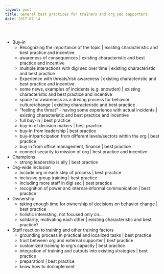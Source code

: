 ```yaml
---
layout: post
title: General best practices for trainers and org sec supporters
date: 2017-07-14
---
```


<body class="mceContentBody aui-theme-default wiki-content fullsize">
<p> </p> <ul><li>Buy-in<br class="atl-forced-newline"/><ul><li>Recognizing the importance of the topic | existing characteristic and best practice and incentive</li></ul><ul><li>awareness of consequences | existing characteristic and best practice and incentive</li></ul><ul><li>multiple interactions with digi sec over time | existing characteristic and best practice</li></ul><ul><li>Experience with threats/risk awareness | existing characteristic and best practice and incentive</li></ul><ul><li>some news, examples of incidents (e.g. snowden) | existing characteristic and best practice and incentive</li></ul><ul><li>space for awareness as a driving process for behavior culture/change | existing characteristic and best practice</li></ul><ul><li>"feeling the threat" - having some experience with actual incidents | existing characteristic and best practice and incentive</li></ul><ul><li>full buy-in | best practice</li></ul><ul><li>buy-in of decision makers | best practice</li></ul><ul><li>buy-in from leadership | best practice</li></ul><ul><li>buy-in/participation from different levels/sectors within the org | best practice</li></ul><ul><li>buy in from office management, finance | best practice</li></ul><ul><li>connect security to mission of org | best practice and incentive</li></ul></li><li>Champions<br class="atl-forced-newline"/><ul><li>strong leadership is ally | best practice</li></ul></li><li>Org-wide inclusion<br class="atl-forced-newline"/><ul><li>include org in each step of process | best practice</li></ul><ul><li>inclusive group training | best practice</li></ul><ul><li>including more staff in digi sec | best practice</li></ul><ul><li>recognition of power and internal-informal communication | best practice</li></ul></li><li>Ownership<br class="atl-forced-newline"/><ul><li>taking enough time for ownership of decisions on behavior change | best practice</li></ul><ul><li>holistic interesting, not focused only on...</li></ul><ul><li>solidarity, motivating each other | existing characteristic and best practice?</li></ul></li><li>Staff reaction to training and other training factors<br class="atl-forced-newline"/><ul><li>grounding process in practical and localized tasks | best practice</li></ul><ul><li>trust between org and external supporter | best practice</li></ul><ul><li>customized training to org's capacity | best practice</li></ul><ul><li>integration of training and outputs into existing strategies | best practice</li></ul><ul><li>preparation! | best practice</li></ul><ul><li>know how to do/implement</li></ul></li></ul>
<p> </p>
</body>